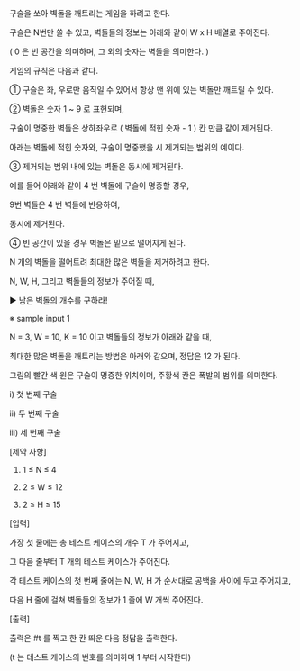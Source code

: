 
구술을 쏘아 벽돌을 깨트리는 게임을 하려고 한다.

구슬은 N번만 쏠 수 있고, 벽돌들의 정보는 아래와 같이 W x H 배열로 주어진다.

( 0 은 빈 공간을 의미하며, 그 외의 숫자는 벽돌을 의미한다. )
 



 

게임의 규칙은 다음과 같다.

① 구슬은 좌, 우로만 움직일 수 있어서 항상 맨 위에 있는 벽돌만 깨트릴 수 있다.

② 벽돌은 숫자 1 ~ 9 로 표현되며,

   구술이 명중한 벽돌은 상하좌우로 ( 벽돌에 적힌 숫자 - 1 ) 칸 만큼 같이 제거된다.

 

아래는 벽돌에 적힌 숫자와, 구술이 명중했을 시 제거되는 범위의 예이다.



 

③ 제거되는 범위 내에 있는 벽돌은 동시에 제거된다.

 

예를 들어 아래와 같이 4 번 벽돌에 구술이 명중할 경우,



 

9번 벽돌은 4 번 벽돌에 반응하여,



 

동시에 제거된다.



 

④ 빈 공간이 있을 경우 벽돌은 밑으로 떨어지게 된다.

 



 

N 개의 벽돌을 떨어트려 최대한 많은 벽돌을 제거하려고 한다.

N, W, H, 그리고 벽돌들의 정보가 주어질 때,

▶ 남은 벽돌의 개수를 구하라!

 

※ sample input 1

 

N = 3, W = 10, K = 10 이고 벽돌들의 정보가 아래와 같을 때,



 

최대한 많은 벽돌을 깨트리는 방법은 아래와 같으며, 정답은 12 가 된다.

그림의 빨간 색 원은 구술이 명중한 위치이며, 주황색 칸은 폭발의 범위를 의미한다.

 

i) 첫 번째 구술



 

ii) 두 번째 구술



 

iii) 세 번째 구술



 

[제약 사항]

1. 1 ≤ N ≤ 4

2. 2 ≤ W ≤ 12

3. 2 ≤ H ≤ 15

 

[입력]

가장 첫 줄에는 총 테스트 케이스의 개수 T 가 주어지고,

그 다음 줄부터 T 개의 테스트 케이스가 주어진다.

각 테스트 케이스의 첫 번째 줄에는 N, W, H 가 순서대로 공백을 사이에 두고 주어지고,

다음 H 줄에 걸쳐 벽돌들의 정보가 1 줄에 W 개씩 주어진다.

 

[출력]

출력은 #t 를 찍고 한 칸 띄운 다음 정답을 출력한다.

(t 는 테스트 케이스의 번호를 의미하며 1 부터 시작한다)

